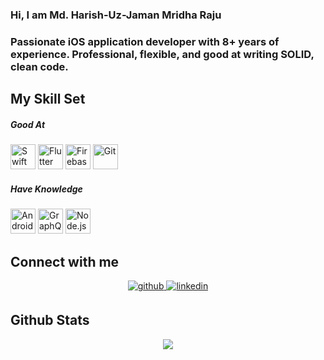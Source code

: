 ### Hi, I am Md. Harish-Uz-Jaman Mridha Raju 

### Passionate iOS application developer with 8+ years of experience. Professional, flexible, and good at writing SOLID, clean code. 

## My Skill Set  

##### Good At  
<p align="left">
<img src="https://profilinator.rishav.dev/skills-assets/swift-original-wordmark.svg" alt="Swift" width="40" height="40" />  
<img src="https://profilinator.rishav.dev/skills-assets/flutterio-icon.svg" alt="Flutter" width="40" height="40" />  
<img src="https://profilinator.rishav.dev/skills-assets/firebase.png" alt="Firebase" width="40" height="40" />  
<img src="https://profilinator.rishav.dev/skills-assets/git-scm-icon.svg" alt="Git" width="40" height="40" />   
</p>

##### Have Knowledge  
<p align="left">  
<img src="https://profilinator.rishav.dev/skills-assets/android-original-wordmark.svg" alt="Android" width="40" height="40" />
<img src="https://profilinator.rishav.dev/skills-assets/graphql.png" alt="GraphQL" width="40" height="40" />  
<img src="https://profilinator.rishav.dev/skills-assets/nodejs-original-wordmark.svg" alt="Node.js" width="40" height="40" />  
</p>

## Connect with me  
<div align="center">
<a href="https://github.com/rajubd49" target="_blank">
<img src=https://img.shields.io/badge/github-%2324292e.svg?&style=for-the-badge&logo=github&logoColor=white alt=github style="margin-bottom: 5px;" />
</a>
<a href="https://linkedin.com/in/rajubd49" target="_blank">
<img src=https://img.shields.io/badge/linkedin-%231E77B5.svg?&style=for-the-badge&logo=linkedin&logoColor=white alt=linkedin style="margin-bottom: 5px;" />
</a>  
</div>   

## Github Stats  
<div align="center"><img src="https://github-readme-stats.vercel.app/api?username=rajubd49&show_icons=true&count_private=true&hide_border=true" align="center" /></div>  
